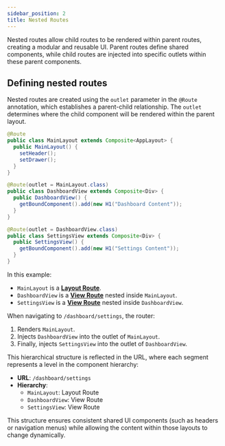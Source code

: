 ```yaml
---
sidebar_position: 2
title: Nested Routes
---
```


Nested routes allow child routes to be rendered within parent routes, creating a modular and reusable UI. Parent routes define shared components, while child routes are injected into specific outlets within these parent components.

## Defining nested routes

Nested routes are created using the `outlet` parameter in the `@Route` annotation, which establishes a parent-child relationship. The `outlet` determines where the child component will be rendered within the parent layout.

```java
@Route
public class MainLayout extends Composite<AppLayout> {
  public MainLayout() {
    setHeader();
    setDrawer();
  }
}

@Route(outlet = MainLayout.class)
public class DashboardView extends Composite<Div> {
  public DashboardView() {
    getBoundComponent().add(new H1("Dashboard Content"));
  }
}

@Route(outlet = DashboardView.class)
public class SettingsView extends Composite<Div> {
  public SettingsView() {
    getBoundComponent().add(new H1("Settings Content"));
  }
}
```

In this example:

- `MainLayout` is a **[Layout Route](./route-types#layout-routes)**.
- `DashboardView` is a **[View Route](./route-types#view-routes)** nested inside `MainLayout`.
- `SettingsView` is a **[View Route](./route-types#view-routes)** nested inside `DashboardView`.

When navigating to `/dashboard/settings`, the router:
1. Renders `MainLayout`.
2. Injects `DashboardView` into the outlet of `MainLayout`.
3. Finally, injects `SettingsView` into the outlet of `DashboardView`.

This hierarchical structure is reflected in the URL, where each segment represents a level in the component hierarchy:

- **URL**: `/dashboard/settings`
- **Hierarchy**:
  - `MainLayout`: Layout Route
  - `DashboardView`: View Route
  - `SettingsView`: View Route

This structure ensures consistent shared UI components (such as headers or navigation menus) while allowing the content within those layouts to change dynamically.
